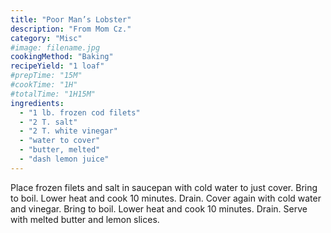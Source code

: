 ```yaml
---
title: "Poor Man’s Lobster"
description: "From Mom Cz."
category: "Misc"
#image: filename.jpg
cookingMethod: "Baking"
recipeYield: "1 loaf"
#prepTime: "15M"
#cookTime: "1H"
#totalTime: "1H15M"
ingredients:
  - "1 lb. frozen cod filets"
  - "2 T. salt"
  - "2 T. white vinegar"
  - "water to cover"
  - "butter, melted"
  - "dash lemon juice"
---
```


Place frozen filets and salt in saucepan with cold water to just cover.
Bring to boil. Lower heat and cook 10 minutes. Drain.
Cover again with cold water and vinegar. Bring to boil. Lower heat and cook 10 minutes. Drain.
Serve with melted butter and lemon slices.
